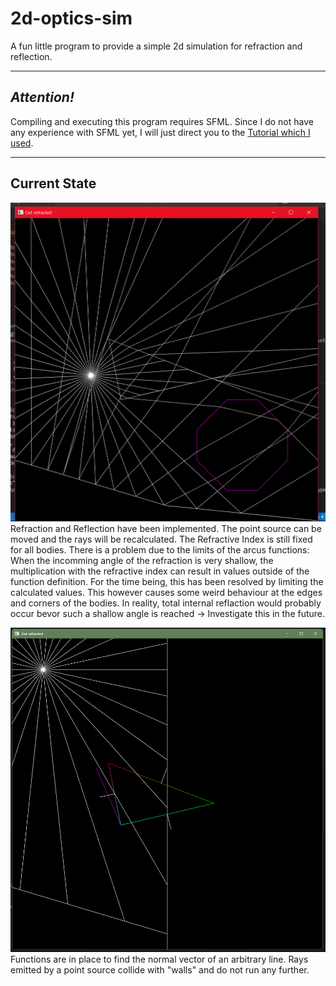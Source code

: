 # 2d-optics-sim

A fun little program to provide a simple 2d simulation for refraction and reflection.

---

## *Attention!*

Compiling and executing this program requires SFML. Since I do not have any experience with SFML yet, I will just direct you to the [Tutorial which I used](https://www.youtube.com/watch?v=rZE700aaT5I).

---

## Current State

![static image showing a point source interacting with w reflective wall and two refractive polygons: a triangle and a octagon](media\\reflection_and_refraction.png)
Refraction and Reflection have been implemented. The point source can be moved and the rays will be recalculated.
The Refractive Index is still fixed for all bodies. There is a problem due to the limits of the arcus functions: When the incomming angle of the refraction is very shallow, the multiplication with the refractive index can result in values outside of the function definition. For the time being, this has been resolved by limiting the calculated values. This however causes some weird behaviour at the edges and corners of the bodies. In reality, total internal reflaction would probably occur bevor such a shallow angle is reached -> Investigate this in the future.

![1000 pixel squared image; point source radiating 30 rays, which collide with and stop at two straight lines](media\collision.png)
Functions are in place to find the normal vector of an arbitrary line. Rays emitted by a point source collide with "walls" and do not run any further.

